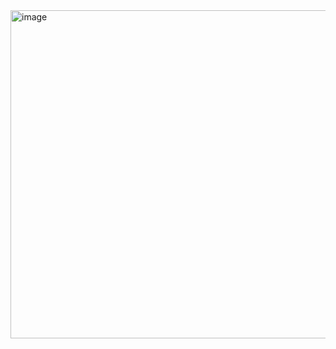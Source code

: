 <img width="525" alt="image" src="https://github.com/user-attachments/assets/78f0866f-8b77-4bed-86f7-27dcf04d97de">
